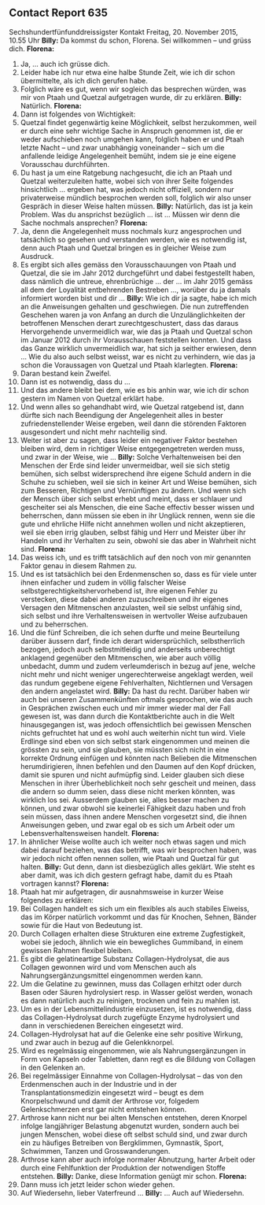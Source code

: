## Contact Report 635
Sechshundertfünfunddreissigster Kontakt
Freitag, 20. November 2015, 10.55 Uhr
**Billy:**
Da kommst du schon, Florena. Sei willkommen – und grüss dich.
**Florena:**
1. Ja, … auch ich grüsse dich.
2. Leider habe ich nur etwa eine halbe Stunde Zeit, wie ich dir schon übermittelte, als ich dich gerufen habe.
3. Folglich wäre es gut, wenn wir sogleich das besprechen würden, was mir von Ptaah und Quetzal aufgetragen wurde, dir zu erklären.
**Billy:**
Natürlich.
**Florena:**
4. Dann ist folgendes von Wichtigkeit:
5. Quetzal findet gegenwärtig keine Möglichkeit, selbst herzukommen, weil er durch eine sehr wichtige Sache in Anspruch genommen ist, die er weder aufschieben noch umgehen kann, folglich haben er und Ptaah letzte Nacht – und zwar unabhängig voneinander – sich um die anfallende leidige Angelegenheit bemüht, indem sie je eine eigene Vorausschau durchführten.
6. Du hast ja um eine Ratgebung nachgesucht, die ich an Ptaah und Quetzal weiterzuleiten hatte, wobei sich von ihrer Seite folgendes hinsichtlich … ergeben hat, was jedoch nicht offiziell, sondern nur privaterweise mündlich besprochen werden soll, folglich wir also unser Gespräch in dieser Weise halten müssen.
**Billy:**
Natürlich, das ist ja kein Problem. Was du ansprichst bezüglich … ist … Müssen wir denn die Sache nochmals ansprechen?
**Florena:**
7. Ja, denn die Angelegenheit muss nochmals kurz angesprochen und tatsächlich so gesehen und verstanden werden, wie es notwendig ist, denn auch Ptaah und Quetzal bringen es in gleicher Weise zum Ausdruck.
8. Es ergibt sich alles gemäss den Vorausschauungen von Ptaah und Quetzal, die sie im Jahr 2012 durchgeführt und dabei festgestellt haben, dass nämlich die untreue, ehrenbrüchige … der … im Jahr 2015 gemäss all dem der Loyalität entbehrenden Bestreben …, worüber du ja damals informiert worden bist und dir …
**Billy:**
Wie ich dir ja sagte, habe ich mich an die Anweisungen gehalten und geschwiegen. Die nun zutreffenden Geschehen waren ja von Anfang an durch die Unzulänglichkeiten der betroffenen Menschen derart zurechtgeschustert, dass das daraus Hervorgehende unvermeidlich war, wie das ja Ptaah und Quetzal schon im Januar 2012 durch ihr Vorausschauen feststellen konnten. Und dass das Ganze wirklich unvermeidlich war, hat sich ja seither erwiesen, denn … Wie du also auch selbst weisst, war es nicht zu verhindern, wie das ja schon die Voraussagen von Quetzal und Ptaah klarlegten.
**Florena:**
9. Daran bestand kein Zweifel.
10. Dann ist es notwendig, dass du …
11. Und das andere bleibt bei dem, wie es bis anhin war, wie ich dir schon gestern im Namen von Quetzal erklärt habe.
12. Und wenn alles so gehandhabt wird, wie Quetzal ratgebend ist, dann dürfte sich nach Beendigung der Angelegenheit alles in bester zufriedenstellender Weise ergeben, weil dann die störenden Faktoren ausgesondert und nicht mehr nachteilig sind.
13. Weiter ist aber zu sagen, dass leider ein negativer Faktor bestehen bleiben wird, dem in richtiger Weise entgegengetreten werden muss, und zwar in der Weise, wie …
**Billy:**
Solche Verhaltenweisen bei den Menschen der Erde sind leider unvermeidbar, weil sie sich stetig bemühen, sich selbst widersprechend ihre eigene Schuld andern in die Schuhe zu schieben, weil sie sich in keiner Art und Weise bemühen, sich zum Besseren, Richtigen und Vernünftigen zu ändern. Und wenn sich der Mensch über sich selbst erhebt und meint, dass er schlauer und gescheiter sei als Menschen, die eine Sache effectiv besser wissen und beherrschen, dann müssen sie eben in ihr Unglück rennen, wenn sie die gute und ehrliche Hilfe nicht annehmen wollen und nicht akzeptieren, weil sie eben irrig glauben, selbst fähig und Herr und Meister über ihr Handeln und ihr Verhalten zu sein, obwohl sie das aber in Wahrheit nicht sind.
**Florena:**
14. Das weiss ich, und es trifft tatsächlich auf den noch von mir genannten Faktor genau in diesem Rahmen zu.
15. Und es ist tatsächlich bei den Erdenmenschen so, dass es für viele unter ihnen einfacher und zudem in völlig falscher Weise selbstgerechtigkeitshervorhebend ist, ihre eigenen Fehler zu verstecken, diese dabei anderen zuzuschreiben und ihr eigenes Versagen den Mitmenschen anzulasten, weil sie selbst unfähig sind, sich selbst und ihre Verhaltensweisen in wertvoller Weise aufzubauen und zu beherrschen.
16. Und die fünf Schreiben, die ich sehen durfte und meine Beurteilung darüber äussern darf, finde ich derart widersprüchlich, selbstherrlich bezogen, jedoch auch selbstmitleidig und anderseits unberechtigt anklagend gegenüber den Mitmenschen, wie aber auch völlig unbedacht, dumm und zudem verleumderisch in bezug auf jene, welche nicht mehr und nicht weniger ungerechterweise angeklagt werden, weil das rundum gegebene eigene Fehlverhalten, Nichtlernen und Versagen den andern angelastet wird.
**Billy:**
Da hast du recht. Darüber haben wir auch bei unseren Zusammenkünften oftmals gesprochen, wie das auch in Gesprächen zwischen euch und mir immer wieder mal der Fall gewesen ist, was dann durch die Kontaktberichte auch in die Welt hinausgegangen ist, was jedoch offensichtlich bei gewissen Menschen nichts gefruchtet hat und es wohl auch weiterhin nicht tun wird. Viele Erdlinge sind eben von sich selbst stark eingenommen und meinen die grössten zu sein, und sie glauben, sie müssten sich nicht in eine korrekte Ordnung einfügen und könnten nach Belieben die Mitmenschen herumdirigieren, ihnen befehlen und den Daumen auf den Kopf drücken, damit sie spuren und nicht aufmüpfig sind. Leider glauben sich diese Menschen in ihrer Überheblichkeit noch sehr gescheit und meinen, dass die andern so dumm seien, dass diese nicht merken könnten, was wirklich los sei. Ausserdem glauben sie, alles besser machen zu können, und zwar obwohl sie keinerlei Fähigkeit dazu haben und froh sein müssen, dass ihnen andere Menschen vorgesetzt sind, die ihnen Anweisungen geben, und zwar egal ob es sich um Arbeit oder um Lebensverhaltensweisen handelt.
**Florena:**
17. In ähnlicher Weise wollte auch ich weiter noch etwas sagen und mich dabei darauf beziehen, was das betrifft, was wir besprochen haben, was wir jedoch nicht offen nennen sollen, wie Ptaah und Quetzal für gut halten.
**Billy:**
Gut denn, dann ist diesbezüglich alles geklärt. Wie steht es aber damit, was ich dich gestern gefragt habe, damit du es Ptaah vortragen kannst?
**Florena:**
18. Ptaah hat mir aufgetragen, dir ausnahmsweise in kurzer Weise folgendes zu erklären:
19. Bei Collagen handelt es sich um ein flexibles als auch stabiles Eiweiss, das im Körper natürlich vorkommt und das für Knochen, Sehnen, Bänder sowie für die Haut von Bedeutung ist.
20. Durch Collagen erhalten diese Strukturen eine extreme Zugfestigkeit, wobei sie jedoch, ähnlich wie ein bewegliches Gummiband, in einem gewissen Rahmen flexibel bleiben.
21. Es gibt die gelatineartige Substanz Collagen-Hydrolysat, die aus Collagen gewonnen wird und vom Menschen auch als Nahrungsergänzungsmittel eingenommen werden kann.
22. Um die Gelatine zu gewinnen, muss das Collagen erhitzt oder durch Basen oder Säuren hydrolysiert resp. in Wasser gelöst werden, wonach es dann natürlich auch zu reinigen, trocknen und fein zu mahlen ist.
23. Um es in der Lebensmittelindustrie einzusetzen, ist es notwendig, dass das Collagen-Hydrolysat durch zugefügte Enzyme hydrolysiert und dann in verschiedenen Bereichen eingesetzt wird.
24. Collagen-Hydrolysat hat auf die Gelenke eine sehr positive Wirkung, und zwar auch in bezug auf die Gelenkknorpel.
25. Wird es regelmässig eingenommen, wie als Nahrungsergänzungen in Form von Kapseln oder Tabletten, dann regt es die Bildung von Collagen in den Gelenken an.
26. Bei regelmässiger Einnahme von Collagen-Hydrolysat – das von den Erdenmenschen auch in der Industrie und in der Transplantationsmedizin eingesetzt wird – beugt es dem Knorpelschwund und damit der Arthrose vor, folgedem Gelenkschmerzen erst gar nicht entstehen können.
27. Arthrose kann nicht nur bei alten Menschen entstehen, deren Knorpel infolge langjähriger Belastung abgenutzt wurden, sondern auch bei jungen Menschen, wobei diese oft selbst schuld sind, und zwar durch ein zu häufiges Betreiben von Bergklimmen, Gymnastik, Sport, Schwimmen, Tanzen und Grosswanderungen.
28. Arthrose kann aber auch infolge normaler Abnutzung, harter Arbeit oder durch eine Fehlfunktion der Produktion der notwendigen Stoffe entstehen.
**Billy:**
Danke, diese Information genügt mir schon.
**Florena:**
29. Dann muss ich jetzt leider schon wieder gehen.
30. Auf Wiedersehn, lieber Vaterfreund …
**Billy:**
… Auch auf Wiedersehn.